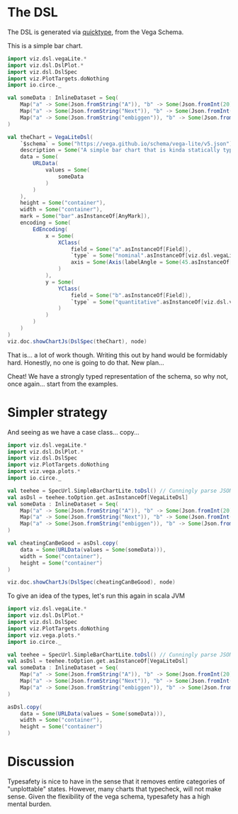 # The DSL

The DSL is generated via [quicktype](https://quicktype.io), from the Vega Schema. 

This is a simple bar chart.

```scala mdoc:js
import viz.dsl.vegaLite.*
import viz.dsl.DslPlot.*
import viz.dsl.DslSpec
import viz.PlotTargets.doNothing
import io.circe._

val someData : InlineDataset = Seq(
    Map("a" -> Some(Json.fromString("A")), "b" -> Some(Json.fromInt(20))),
    Map("a" -> Some(Json.fromString("Next")), "b" -> Some(Json.fromInt(25))),
    Map("a" -> Some(Json.fromString("embiggen")), "b" -> Some(Json.fromInt(5)))
)

val theChart = VegaLiteDsl(
    `$schema` = Some("https://vega.github.io/schema/vega-lite/v5.json"),
    description = Some("A simple bar chart that is kinda statically typed"),
    data = Some(
        URLData(
            values = Some(
                someData
            )
        )        
    ),
    height = Some("container"), 
    width = Some("container"),
    mark = Some("bar".asInstanceOf[AnyMark]),
    encoding = Some(
        EdEncoding(
            x = Some(
                XClass(
                    field = Some("a".asInstanceOf[Field]), 
                    `type` = Some("nominal".asInstanceOf[viz.dsl.vegaLite.Type]), 
                    axis = Some(Axis(labelAngle = Some(45.asInstanceOf[LabelAngle]))),
                )
            ),
            y = Some(
                YClass(
                    field = Some("b".asInstanceOf[Field]), 
                    `type` = Some("quantitative".asInstanceOf[viz.dsl.vegaLite.Type]),                     
                )
            )
        )
    )
)
viz.doc.showChartJs(DslSpec(theChart), node)
```

That is... a lot of work though. Writing this out by hand would be formidably hard. Honestly, no one is going to do that. New plan... 

Cheat! We have a strongly typed representation of the schema, so why not, once again... start from the examples. 

# Simpler strategy

And seeing as we have a case class... copy...

```scala mdoc:js
import viz.dsl.vegaLite.*
import viz.dsl.DslPlot.*
import viz.dsl.DslSpec
import viz.PlotTargets.doNothing
import viz.vega.plots.*
import io.circe._

val teehee = SpecUrl.SimpleBarChartLite.toDsl() // Cunningly parse JSON here
val asDsl = teehee.toOption.get.asInstanceOf[VegaLiteDsl]
val someData : InlineDataset = Seq(
    Map("a" -> Some(Json.fromString("A")), "b" -> Some(Json.fromInt(20))),
    Map("a" -> Some(Json.fromString("Next")), "b" -> Some(Json.fromInt(25))),
    Map("a" -> Some(Json.fromString("embiggen")), "b" -> Some(Json.fromInt(5)))
)

val cheatingCanBeGood = asDsl.copy(
    data = Some(URLData(values = Some(someData))),
    width = Some("container"), 
    height = Some("container")
)

viz.doc.showChartJs(DslSpec(cheatingCanBeGood), node)

```

To give an idea of the types, let's run this again in scala JVM

```scala mdoc
import viz.dsl.vegaLite.*
import viz.dsl.DslPlot.*
import viz.dsl.DslSpec
import viz.PlotTargets.doNothing
import viz.vega.plots.*
import io.circe._

val teehee = SpecUrl.SimpleBarChartLite.toDsl() // Cunningly parse JSON here
val asDsl = teehee.toOption.get.asInstanceOf[VegaLiteDsl]
val someData : InlineDataset = Seq(
    Map("a" -> Some(Json.fromString("A")), "b" -> Some(Json.fromInt(20))),
    Map("a" -> Some(Json.fromString("Next")), "b" -> Some(Json.fromInt(25))),
    Map("a" -> Some(Json.fromString("embiggen")), "b" -> Some(Json.fromInt(5)))
)

asDsl.copy(
    data = Some(URLData(values = Some(someData))),
    width = Some("container"), 
    height = Some("container")
)
```

# Discussion
Typesafety is nice to have in the sense that it removes entire categories of "unplottable" states. However, many charts that typecheck, will not make sense. Given the flexibility of the vega schema, typesafety has a high mental burden. 